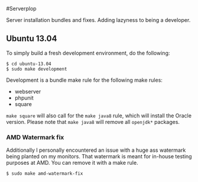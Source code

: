 #Serverplop

Server installation bundles and fixes. Adding lazyness to being a developer.

## Ubuntu 13.04

To simply build a fresh development environment, do the following:

```
$ cd ubuntu-13.04
$ sudo make development
```

Development is a bundle make rule for the following make rules:

- webserver
- phpunit
- square

`make square` will also call for the `make java8` rule, which will install the Oracle version.
Please note that `make java8` will remove all `openjdk*` packages.

### AMD Watermark fix
Additionally I personally encountered an issue with a huge ass watermark being planted on my monitors.
That watermark is meant for in-house testing purposes at AMD. You can remove it with a make rule.

```
$ sudo make amd-watermark-fix
```